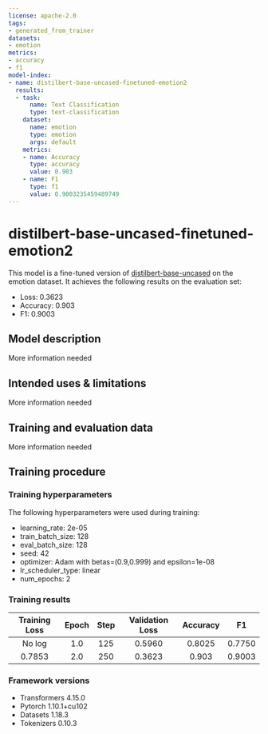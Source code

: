 ```yaml
---
license: apache-2.0
tags:
- generated_from_trainer
datasets:
- emotion
metrics:
- accuracy
- f1
model-index:
- name: distilbert-base-uncased-finetuned-emotion2
  results:
  - task:
      name: Text Classification
      type: text-classification
    dataset:
      name: emotion
      type: emotion
      args: default
    metrics:
    - name: Accuracy
      type: accuracy
      value: 0.903
    - name: F1
      type: f1
      value: 0.9003235459489749
---
```


<!-- This model card has been generated automatically according to the information the Trainer had access to. You
should probably proofread and complete it, then remove this comment. -->

# distilbert-base-uncased-finetuned-emotion2

This model is a fine-tuned version of [distilbert-base-uncased](https://huggingface.co/distilbert-base-uncased) on the emotion dataset.
It achieves the following results on the evaluation set:
- Loss: 0.3623
- Accuracy: 0.903
- F1: 0.9003

## Model description

More information needed

## Intended uses & limitations

More information needed

## Training and evaluation data

More information needed

## Training procedure

### Training hyperparameters

The following hyperparameters were used during training:
- learning_rate: 2e-05
- train_batch_size: 128
- eval_batch_size: 128
- seed: 42
- optimizer: Adam with betas=(0.9,0.999) and epsilon=1e-08
- lr_scheduler_type: linear
- num_epochs: 2

### Training results

| Training Loss | Epoch | Step | Validation Loss | Accuracy | F1     |
|:-------------:|:-----:|:----:|:---------------:|:--------:|:------:|
| No log        | 1.0   | 125  | 0.5960          | 0.8025   | 0.7750 |
| 0.7853        | 2.0   | 250  | 0.3623          | 0.903    | 0.9003 |


### Framework versions

- Transformers 4.15.0
- Pytorch 1.10.1+cu102
- Datasets 1.18.3
- Tokenizers 0.10.3
